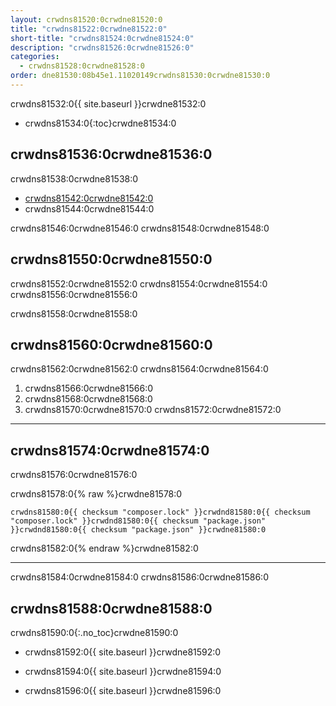 ```yaml
---
layout: crwdns81520:0crwdne81520:0
title: "crwdns81522:0crwdne81522:0"
short-title: "crwdns81524:0crwdne81524:0"
description: "crwdns81526:0crwdne81526:0"
categories:
  - crwdns81528:0crwdne81528:0
order: dne81530:08b45e1.11020149crwdns81530:0crwdne81530:0
---
```

crwdns81532:0{{ site.baseurl }}crwdne81532:0

- crwdns81534:0{:toc}crwdne81534:0

## crwdns81536:0crwdne81536:0

crwdns81538:0crwdne81538:0

- <a href="crwdns81540:0crwdne81540:0" target="_blank">crwdns81542:0crwdne81542:0</a>
- crwdns81544:0crwdne81544:0

crwdns81546:0crwdne81546:0 crwdns81548:0crwdne81548:0

## crwdns81550:0crwdne81550:0

crwdns81552:0crwdne81552:0 crwdns81554:0crwdne81554:0 crwdns81556:0crwdne81556:0

crwdns81558:0crwdne81558:0

## crwdns81560:0crwdne81560:0

crwdns81562:0crwdne81562:0 crwdns81564:0crwdne81564:0

1. crwdns81566:0crwdne81566:0
2. crwdns81568:0crwdne81568:0
3. crwdns81570:0crwdne81570:0 crwdns81572:0crwdne81572:0

* * *

## crwdns81574:0crwdne81574:0

crwdns81576:0crwdne81576:0

crwdns81578:0{% raw %}crwdne81578:0

    crwdns81580:0{{ checksum "composer.lock" }}crwdnd81580:0{{ checksum "composer.lock" }}crwdnd81580:0{{ checksum "package.json" }}crwdnd81580:0{{ checksum "package.json" }}crwdne81580:0    
    

crwdns81582:0{% endraw %}crwdne81582:0

* * *

crwdns81584:0crwdne81584:0 crwdns81586:0crwdne81586:0

## crwdns81588:0crwdne81588:0

crwdns81590:0{:.no_toc}crwdne81590:0

- crwdns81592:0{{ site.baseurl }}crwdne81592:0

- crwdns81594:0{{ site.baseurl }}crwdne81594:0

- crwdns81596:0{{ site.baseurl }}crwdne81596:0